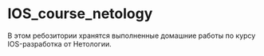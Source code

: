# IOS_course_netology
В этом ребозитории хранятся выполненные домашние работы по курсу IOS-разработка от Нетологии.
